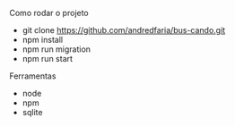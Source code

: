Como rodar o projeto

- git clone https://github.com/andredfaria/bus-cando.git
- npm install
- npm run migration
- npm run start

Ferramentas

- node
- npm
- sqlite
